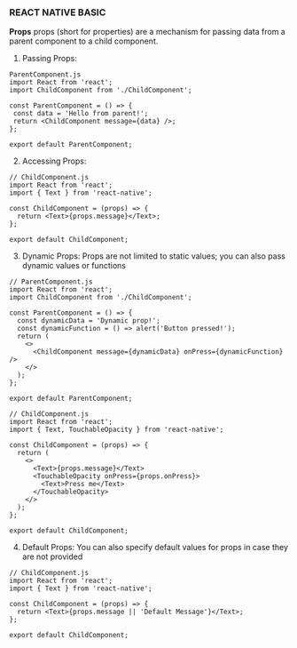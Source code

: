 ### REACT NATIVE BASIC

**Props**
 props (short for properties) are a mechanism for passing data from a parent component to a child component.
 1. Passing Props:
 ```
 ParentComponent.js
import React from 'react';
import ChildComponent from './ChildComponent';

const ParentComponent = () => {
  const data = 'Hello from parent!';
  return <ChildComponent message={data} />;
};

export default ParentComponent;

```
 2. Accessing Props:
```
// ChildComponent.js
import React from 'react';
import { Text } from 'react-native';

const ChildComponent = (props) => {
  return <Text>{props.message}</Text>;
};

export default ChildComponent;

```
 3. Dynamic Props: Props are not limited to static values; you can also pass dynamic values or functions

```
// ParentComponent.js
import React from 'react';
import ChildComponent from './ChildComponent';

const ParentComponent = () => {
  const dynamicData = 'Dynamic prop!';
  const dynamicFunction = () => alert('Button pressed!');
  return (
    <>
      <ChildComponent message={dynamicData} onPress={dynamicFunction} />
    </>
  );
};

export default ParentComponent;

// ChildComponent.js
import React from 'react';
import { Text, TouchableOpacity } from 'react-native';

const ChildComponent = (props) => {
  return (
    <>
      <Text>{props.message}</Text>
      <TouchableOpacity onPress={props.onPress}>
        <Text>Press me</Text>
      </TouchableOpacity>
    </>
  );
};

export default ChildComponent;

```
 4. Default Props: You can also specify default values for props in case they are not provided
```
// ChildComponent.js
import React from 'react';
import { Text } from 'react-native';

const ChildComponent = (props) => {
  return <Text>{props.message || 'Default Message'}</Text>;
};

export default ChildComponent;

```
